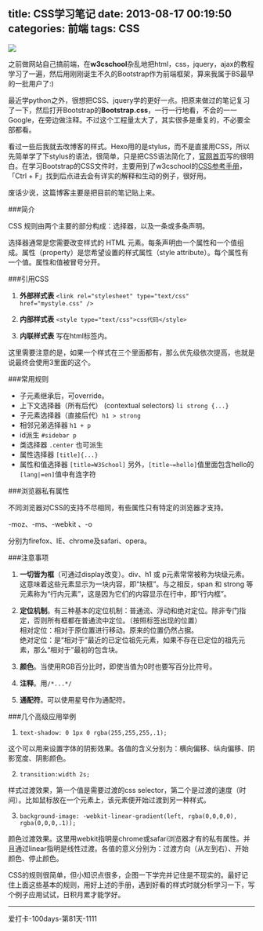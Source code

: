 title: CSS学习笔记 
date: 2013-08-17 00:19:50
categories: 前端
tags: CSS
---
![](http://images.51cto.com/files/uploadimg/20120913/0953270.png)

之前做网站自己搞前端，在**w3cschool**杂乱地把html，css，jquery，ajax的教程学习了一遍，然后用刚刚诞生不久的Bootstrap作为前端框架，算来我属于BS最早的一批用户了:)

 最近学python之外，很想把CSS、jquery学的更好一点。把原来做过的笔记复习了一下，然后打开Bootstrap的**Bootstrap.css**，一行一行地看，不会的一一Google，在旁边做注释。不过这个工程量太大了，其实很多是重复的，不必要全部都看。
 
 看过一些后我就去改博客的样式。Hexo用的是stylus，而不是直接用CSS，所以先简单学了下stylus的语法，很简单，只是把CSS语法简化了，[官网首页](http://learnboost.github.io/stylus/)写的很明白。在学习Bootstrap的CSS文件时，主要用到了w3cschool的[CSS参考手册](http://www.w3school.com.cn/css/css_reference.asp)，「Ctrl + F」找到后点进去会有详实的解释和生动的例子，很好用。
 
废话少说，这篇博客主要是把目前的笔记贴上来。

<!--more-->

###简介

CSS 规则由两个主要的部分构成：选择器，以及一条或多条声明。

选择器通常是您需要改变样式的 HTML 元素。每条声明由一个属性和一个值组成。属性（property）是您希望设置的样式属性（style attribute）。每个属性有一个值。属性和值被冒号分开。

###引用CSS

1. **外部样式表** `<link rel="stylesheet" type="text/css" href="mystyle.css" />`

2. **内部样式表** `<style type="text/css">css代码</style>`

3. **内联样式表** 写在html标签内。

这里需要注意的是，如果一个样式在三个里面都有，那么优先级依次提高，也就是说最终会使用3里面的这个。

###常用规则

* 子元素继承后，可override。
* 上下文选择器（所有后代） (contextual selectors) `li strong {...}`
* 子元素选择器（直接后代）`h1 > strong`
* 相邻兄弟选择器 `h1 + p`
* id派生 `#sidebar p`
* 类选择器 `.center`  也可派生
* 属性选择器 `[title]{...}`
* 属性和值选择器 `[title=W3School]` 另外，`[title~=hello]`值里面包含hello的`[lang|=en]`值中有连字符

###浏览器私有属性

不同浏览器对CSS的支持不尽相同，有些属性只有特定的浏览器才支持。

-moz、-ms、-webkit 、-o

分别为firefox、IE、chrome及safari、opera。

###注意事项

1. **一切皆为框**（可通过display改变）。div、h1 或 p元素常常被称为块级元素。这意味着这些元素显示为一块内容，即“块框”。与之相反，span 和 strong 等元素称为“行内元素”，这是因为它们的内容显示在行中，即“行内框”。

2. **定位机制**。有三种基本的定位机制：普通流、浮动和绝对定位。除非专门指定，否则所有框都在普通流中定位。（按照标签出现的位置）  
相对定位：相对于原位置进行移动。原来的位置仍然占据。  
绝对定位：是“相对于”最近的已定位祖先元素，如果不存在已定位的祖先元素，那么“相对于”最初的包含块。

3. **颜色**。当使用RGB百分比时，即使当值为0时也要写百分比符号。

4. **注释**。用`/*...*/`

5. **通配符**。可以使用星号作为通配符。

###几个高级应用举例

1. `text-shadow: 0 1px 0 rgba(255,255,255,.1);`
 
 这个可以用来设置字体的阴影效果。各值的含义分别为：横向偏移、纵向偏移、阴影宽度、阴影颜色。

2. `transition:width 2s;`
 
 样式过渡效果，第一个值是需要过渡的css selector，第二个是过渡的速度（时间）。比如鼠标放在一个元素上，该元素便开始过渡到另一种样式。

3. `background-image: -webkit-linear-gradient(left, rgba(0,0,0,0), rgba(0,0,0,.1));`
 
 颜色过渡效果。这里用webkit指明是chrome或safari浏览器才有的私有属性。并且通过linear指明是线性过渡。各值的意义分别为：过渡方向（从左到右）、开始颜色、停止颜色。


CSS的规则很简单，但小知识点很多，企图一下学完并记住是不现实的。最好记住上面这些基本的规则，用好上述的手册，遇到好看的样式时就分析学习一下，写个例子应用试试，日积月累才能学好。

---

爱打卡-100days-第81天-1111
